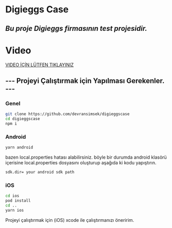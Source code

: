 # Digieggs Case

## _Bu proje Digieggs firmasının test projesidir._

# Video

[VIDEO İÇİN LÜTFEN TIKLAYINIZ](https://youtu.be/OfsU0yAYf3c)

## --- Projeyi Çalıştırmak için Yapılması Gerekenler. ---

### Genel

```sh
git clone https://github.com/devransimsek/digieggscase
cd digieggscase
npm i
```

### Android

```sh
yarn android
```

bazen local.properties hatası alabilirsiniz. böyle bir durumda android klasörü içerisine local.properties dosyasını oluşturup
aşağıda ki kodu yapıştırın.

```sh
sdk.dir= your android sdk path
```

### iOS

```sh
cd ios
pod install
cd ..
yarn ios
```

Projeyi çalıştırmak için (iOS) xcode ile çalıştırmanızı öneririm.
